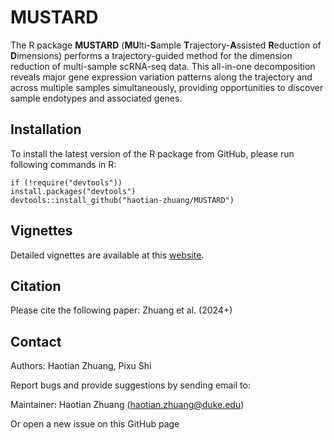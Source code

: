 # MUSTARD
The R package **MUSTARD** (**MU**lti-**S**ample **T**rajectory-**A**ssisted **R**eduction of **D**imensions) performs a trajectory-guided method for the dimension reduction of multi-sample scRNA-seq data. This all-in-one decomposition reveals major gene expression variation patterns along the trajectory and across multiple samples simultaneously, providing opportunities to discover sample endotypes and associated genes.

## Installation

To install the latest version of the R package from GitHub, please run following commands in R:

```         
if (!require("devtools"))
install.packages("devtools")
devtools::install_github("haotian-zhuang/MUSTARD")
```

## Vignettes
Detailed vignettes are available at this [website](https://haotian-zhuang.github.io/MUSTARD/).

## Citation

Please cite the following paper: Zhuang et al. (2024+)

## Contact

Authors: Haotian Zhuang, Pixu Shi

Report bugs and provide suggestions by sending email to:

Maintainer: Haotian Zhuang (haotian.zhuang@duke.edu)

Or open a new issue on this GitHub page
